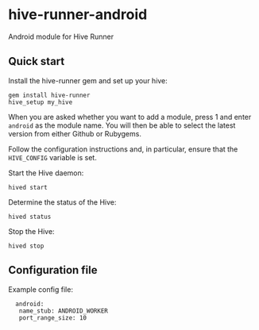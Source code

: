 # hive-runner-android
Android module for Hive Runner

## Quick start
Install the hive-runner gem and set up your hive:

    gem install hive-runner
    hive_setup my_hive

When you are asked whether you want to add a module, press 1 and enter `android` as the module name. You will then be able to select the latest version from either Github or Rubygems.

Follow the configuration instructions and, in particular, ensure that the
`HIVE_CONFIG` variable is set.

Start the Hive daemon:

    hived start

Determine the status of the Hive:

    hived status

Stop the Hive:

    hived stop

## Configuration file

Example config file:

      android:
       name_stub: ANDROID_WORKER
       port_range_size: 10
